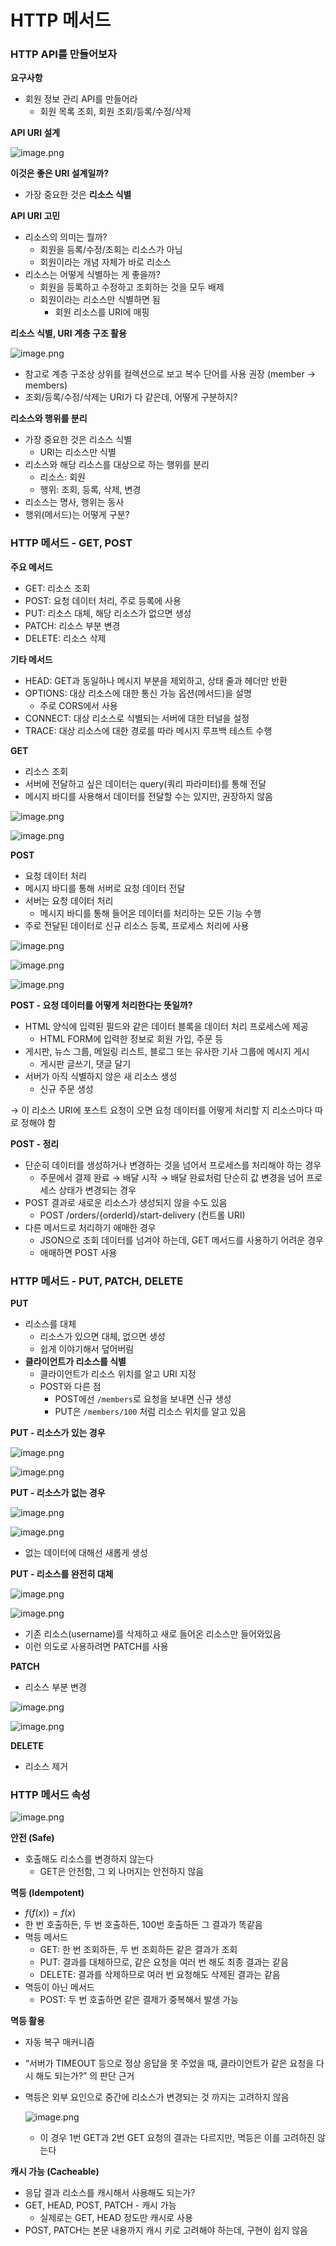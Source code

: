 # HTTP 메서드

### HTTP API를 만들어보자

**요구사항**

- 회원 정보 관리 API를 만들어라
    - 회원 목록 조회, 회원 조회/등록/수정/삭제

**API URI 설계**

![image.png](image.png)

**이것은 좋은 URI 설계일까?**

- 가장 중요한 것은 **리소스 식별**

**API URI 고민**

- 리소스의 의미는 뭘까?
    - 회원을 등록/수정/조회는 리소스가 아님
    - 회원이라는 개념 자체가 바로 리소스
- 리소스는 어떻게 식별하는 게 좋을까?
    - 회원을 등록하고 수정하고 조회하는 것을 모두 배제
    - 회원이라는 리소스만 식별하면 됨
        - 회원 리소스를 URI에 매핑

**리소스 식별, URI 계층 구조 활용**

![image.png](image%201.png)

- 참고로 계층 구조상 상위를 컬렉션으로 보고 복수 단어를 사용 권장 (member → members)
- 조회/등록/수정/삭제는 URI가 다 같은데, 어떻게 구분하지?

**리소스와 행위를 분리**

- 가장 중요한 것은 리소스 식별
    - URI는 리소스만 식별
- 리소스와 해당 리소스를 대상으로 하는 행위를 분리
    - 리소스: 회원
    - 행위: 조회, 등록, 삭제, 변경
- 리소스는 명사, 행위는 동사
- 행위(메서드)는 어떻게 구분?

### HTTP 메서드 - GET, POST

**주요 메서드**

- GET: 리소스 조회
- POST: 요청 데이터 처리, 주로 등록에 사용
- PUT: 리소스 대체, 해당 리소스가 없으면 생성
- PATCH: 리소스 부분 변경
- DELETE: 리소스 삭제

**기타 메서드**

- HEAD: GET과 동일하나 메시지 부분을 제외하고, 상태 줄과 헤더만 반환
- OPTIONS: 대상 리소스에 대한 통신 가능 옵션(메서드)을 설명
    - 주로 CORS에서 사용
- CONNECT: 대상 리소스로 식별되는 서버에 대한 터널을 설정
- TRACE: 대상 리소스에 대한 경로를 따라 메시지 루프백 테스트 수행

**GET**

- 리소스 조회
- 서버에 전달하고 싶은 데이터는 query(쿼리 파라미터)를 통해 전달
- 메시지 바디를 사용해서 데이터를 전달할 수는 있지만, 권장하지 않음

![image.png](image%202.png)

![image.png](image%203.png)

**POST**

- 요청 데이터 처리
- 메시지 바디를 통해 서버로 요청 데이터 전달
- 서버는 요청 데이터 처리
    - 메시지 바디를 통해 들어온 데이터를 처리하는 모든 기능 수행
- 주로 전달된 데이터로 신규 리소스 등록, 프로세스 처리에 사용

![image.png](image%204.png)

![image.png](image%205.png)

![image.png](image%206.png)

**POST - 요청 데이터를 어떻게 처리한다는 뜻일까?**

- HTML 양식에 입력된 필드와 같은 데이터 블록을 데이터 처리 프로세스에 제공
    - HTML FORM에 입력한 정보로 회원 가입, 주문 등
- 게시판, 뉴스 그룹, 메일링 리스트, 블로그 또는 유사한 기사 그룹에 메시지 게시
    - 게시판 글쓰기, 댓글 달기
- 서버가 아직 식별하지 않은 새 리소스 생성
    - 신규 주문 생성

→ 이 리소스 URI에 포스트 요청이 오면 요청 데이터를 어떻게 처리할 지 리소스마다 따로 정해야 함

**POST - 정리**

- 단순히 데이터를 생성하거나 변경하는 것을 넘어서 프로세스를 처리해야 하는 경우
    - 주문에서 결제 완료 → 배달 시작 → 배달 완료처럼 단순히 값 변경을 넘어 프로세스 상태가 변경되는 경우
- POST 결과로 새로운 리소스가 생성되지 않을 수도 있음
    - POST /orders/{orderId}/start-delivery (컨트롤 URI)
- 다른 메서드로 처리하기 애매한 경우
    - JSON으로 조회 데이터를 넘겨야 하는데, GET 메서드를 사용하기 어려운 경우
    - 애매하면 POST 사용

### HTTP 메서드 - PUT, PATCH, DELETE

**PUT**

- 리소스를 대체
    - 리소스가 있으면 대체, 없으면 생성
    - 쉽게 이야기해서 덮어버림
- **클라이언트가 리소스를 식별**
    - 클라이언트가 리소스 위치를 알고 URI 지정
    - POST와 다른 점
        - POST에선 `/members`로 요청을 보내면 신규 생성
        - PUT은 `/members/100` 처럼 리소스 위치를 알고 있음

 **PUT - 리소스가 있는 경우**

![image.png](image%207.png)

![image.png](image%208.png)

**PUT - 리소스가 없는 경우**

![image.png](image%209.png)

![image.png](image%2010.png)

- 없는 데이터에 대해선 새롭게 생성

**PUT - 리소스를 완전히 대체**

![image.png](image%2011.png)

![image.png](image%2012.png)

- 기존 리소스(username)를 삭제하고 새로 들어온 리소스만 들어와있음
- 이런 의도로 사용하려면 PATCH를 사용

**PATCH**

- 리소스 부분 변경

![image.png](image%2013.png)

![image.png](image%2014.png)

**DELETE** 

- 리소스 제거

### HTTP 메서드 속성

![image.png](image%2015.png)

**안전 (Safe)**

- 호출해도 리소스를 변경하지 않는다
    - GET은 안전함, 그 외 나머지는 안전하지 않음

**멱등 (Idempotent)**

- $f(f(x)) = f(x)$
- 한 번 호출하든, 두 번 호출하든, 100번 호출하든 그 결과가 똑같음
- 멱등 메서드
    - GET: 한 번 조회하든, 두 번 조회하든 같은 결과가 조회
    - PUT: 결과를 대체하므로, 같은 요청을 여러 번 해도 최종 결과는 같음
    - DELETE: 결과를 삭제하므로 여러 번 요청해도 삭제된 결과는 같음
- 멱등이 아닌 메서드
    - POST: 두 번 호출하면 같은 결제가 중복해서 발생 가능

**멱등 활용**

- 자동 복구 매커니즘
- “서버가 TIMEOUT 등으로 정상 응답을 못 주었을 때, 
 클라이언트가 같은 요청을 다시 해도 되는가?” 의 판단 근거
- 멱등은 외부 요인으로 중간에 리소스가 변경되는 것 까지는 고려하지 않음
    
    ![image.png](image%2016.png)
    
    - 이 경우 1번 GET과 2번 GET 요청의 결과는 다르지만, 멱등은 이를 고려하진 않는다

**캐시 가능 (Cacheable)**

- 응답 결과 리소스를 캐시해서 사용해도 되는가?
- GET, HEAD, POST, PATCH - 캐시 가능
    - 실제로는 GET, HEAD 정도만 캐시로 사용
- POST, PATCH는 본문 내용까지 캐시 키로 고려해야 하는데, 구현이 쉽지 않음
